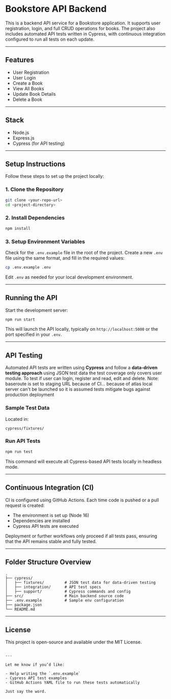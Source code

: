 
# Bookstore API Backend

This is a backend API service for a Bookstore application. It supports user registration, login, and full CRUD operations for books. The project also includes automated API tests written in Cypress, with continuous integration configured to run all tests on each update.

---

## Features

- User Registration
- User Login
- Create a Book
- View All Books
- Update Book Details
- Delete a Book

---

## Stack

- Node.js  
- Express.js  
- Cypress (for API testing)

---

## Setup Instructions

Follow these steps to set up the project locally:

### 1. Clone the Repository

```bash
git clone <your-repo-url>
cd <project-directory>
````

### 2. Install Dependencies

```bash
npm install
```

### 3. Setup Environment Variables

Check for the `.env.example` file in the root of the project. Create a new `.env` file using the same format, and fill in the required values:

```bash
cp .env.example .env
```

Edit `.env` as needed for your local development environment.

---

## Running the API

Start the development server:

```bash
npm run start
```

This will launch the API locally, typically on `http://localhost:5000` or the port specified in your `.env`.

---

## API Testing

Automated API tests are written using **Cypress** and follow a **data-driven testing approach** using JSON test data the test coverage only covers user module. To test if user can login, register and read, edit and delete. Note: baseroute is set to staging URL because of CI... because of atlas local server can't be launched so it is assumed tests mitigate bugs against production deployment

### Sample Test Data

Located in:

```
cypress/fixtures/
```

### Run API Tests

```bash
npm run test
```

This command will execute all Cypress-based API tests locally in headless mode.

---

## Continuous Integration (CI)

CI is configured using GitHub Actions. Each time code is pushed or a pull request is created:

* The environment is set up (Node 16)
* Dependencies are installed
* Cypress API tests are executed

Deployment or further workflows only proceed if all tests pass, ensuring that the API remains stable and fully tested.

---

## Folder Structure Overview

```
.
├── cypress/
│   ├── fixtures/         # JSON test data for data-driven testing
│   ├── integration/      # API test specs
│   ├── support/          # Cypress commands and config
├── src/                  # Main backend source code
├── .env.example          # Sample env configuration
├── package.json
└── README.md
```

---

## License

This project is open-source and available under the MIT License.

```

---

Let me know if you’d like:

- Help writing the `.env.example`
- Cypress API test examples
- GitHub Actions YAML file to run these tests automatically

Just say the word.
```
